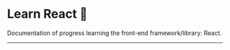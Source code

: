 # Learn React :diamond_shape_with_a_dot_inside:

Documentation of progress learning the front-end framework/library: React.

---
